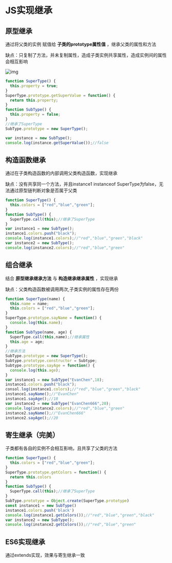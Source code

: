# JS实现继承

## 原型继承

通过将父类的实例 赋值给 **子类的prototype属性值** ，继承父类的属性和方法

缺点：只复制了方法，并未复制属性，造成子类实例共享属性，造成实例间的属性会相互影响

![img](http://files.jb51.net/file_images/article/201606/2016062216225510.png)

```js
function SuperType() {
  this.property = true;
}
SuperType.prototype.getSuperValue = function() {
  return this.property;
}
function SubType() {
  this.property = false;
}
//继承了SuperType
SubType.prototype = new SuperType();

var instance = new SubType();
console.log(instance.getSuperValue());//false
```

## 构造函数继承

通过在子类构造函数的内部调用父类构造函数，实现继承

缺点：没有共享同一个方法，并且instance1 instanceof SuperType为false，无法通过原型链判断对象是否属于父类

```js
function SuperType() {
  this.colors = ["red","blue","green"];
}
function SubType() {
  SuperType.call(this);//继承了SuperType
}
var instance1 = new SubType();
instance1.colors.push("black");
console.log(instance1.colors);//"red","blue","green","black"
var instance2 = new SubType();
console.log(instance2.colors);//"red","blue","green"
```

## 组合继承

结合 **原型继承继承方法** 与 **构造继承继承属性** ，实现继承

缺点：父类构造函数被调用两次,子类实例的属性存在两份

```js
function SuperType(name) {
  this.name = name;
  this.colors = ["red","blue","green"];
}
SuperType.prototype.sayName = function() {
  console.log(this.name);
}
function SubType(name, age) {
  SuperType.call(this,name);//继承属性
  this.age = age;
}
//继承方法
SubType.prototype = new SuperType();
Subtype.prototype.constructor = Subtype;
Subtype.prototype.sayAge = function() {
  console.log(this.age);
}
var instance1 = new SubType("EvanChen",18);
instance1.colors.push("black");
consol.log(instance1.colors);//"red","blue","green","black"
instance1.sayName();//"EvanChen"
instance1.sayAge();//18
var instance2 = new SubType("EvanChen666",20);
console.log(instance2.colors);//"red","blue","green"
instance2.sayName();//"EvanChen666"
instance2.sayAge();//20
```

## 寄生继承（完美）

子类都有各自的实例不会相互影响，且共享了父类的方法

```js
function SuperType() {
  this.colors = ["red","blue","green"];
}
SuperType.prototype.getColors = function() {
  return this.colors
}
function SubType() {
  SuperType.call(this);//继承了SuperType
}
SubType.prototype = Object.create(SuperType.prototype)
const instance1 = new SubType()
instance1.colors.push('black')
console.log(instance1.getColors());//"red","blue","green","black"
var instance2 = new SubType();
console.log(instance2.getColors());//"red","blue","green"
```

## ES6实现继承

通过extends实现，效果与寄生继承一致